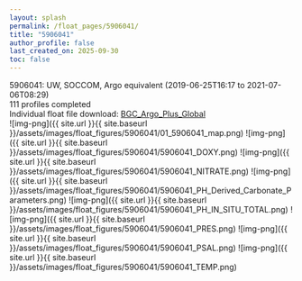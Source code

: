 ```yaml
---
layout: splash
permalink: /float_pages/5906041/
title: "5906041"
author_profile: false
last_created_on: 2025-09-30
toc: false
---
```

 
5906041: UW, SOCCOM, Argo equivalent (2019-06-25T16:17 to 2021-07-06T08:29)\
111 profiles completed\
Individual float file download: [BGC_Argo_Plus_Global](https://ftp.soest.hawaii.edu/bgc_argo_plus/Individual_Floats/outliers_removed/5906041_Sprof_processed.nc)\
![img-png]({{ site.url }}{{ site.baseurl }}/assets/images/float_figures/5906041/01_5906041_map.png)
![img-png]({{ site.url }}{{ site.baseurl }}/assets/images/float_figures/5906041/5906041_DOXY.png)
![img-png]({{ site.url }}{{ site.baseurl }}/assets/images/float_figures/5906041/5906041_NITRATE.png)
![img-png]({{ site.url }}{{ site.baseurl }}/assets/images/float_figures/5906041/5906041_PH_Derived_Carbonate_Parameters.png)
![img-png]({{ site.url }}{{ site.baseurl }}/assets/images/float_figures/5906041/5906041_PH_IN_SITU_TOTAL.png)
![img-png]({{ site.url }}{{ site.baseurl }}/assets/images/float_figures/5906041/5906041_PRES.png)
![img-png]({{ site.url }}{{ site.baseurl }}/assets/images/float_figures/5906041/5906041_PSAL.png)
![img-png]({{ site.url }}{{ site.baseurl }}/assets/images/float_figures/5906041/5906041_TEMP.png)

